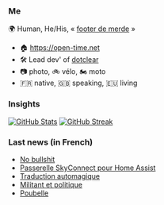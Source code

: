 ### Me

🌍 Human, He/His, « [footer de merde](https://open-time.net/post/2013/07/17/La-veritable-histoire-du-Footer-de-merde-) » 
* 🏠 https://open-time.net 
* 🛠️ Lead dev' of [dotclear](https://git.dotclear.org/dev/dotclear)
* 📷 photo, 🚲 vélo, 🏍️ moto 
* 🇫🇷 native, 🇬🇧 speaking, 🇪🇺 living

### Insights

[![GitHub Stats](https://github-readme-stats-sigma-five.vercel.app/api?username=franck-paul)](https://github.com/franck-paul)
[![GitHub Streak](https://github-readme-streak-stats.herokuapp.com?user=franck-paul)](https://git.io/streak-stats)

### Last news (in French)

<!-- BLOG-POST-LIST:START -->
- [No bullshit](https://open-time.net/post/2023/06/15/No-bullshit)
- [Passerelle SkyConnect pour Home Assist](https://open-time.net/post/2023/06/14/Passerelle-SkyConnect-pour-Home-Assist)
- [Traduction automagique](https://open-time.net/post/2023/06/13/Traduction-automagique)
- [Militant et politique](https://open-time.net/post/2023/06/12/Militant-et-politique)
- [Poubelle](https://open-time.net/post/2023/06/11/Poubelle)
<!-- BLOG-POST-LIST:END -->
